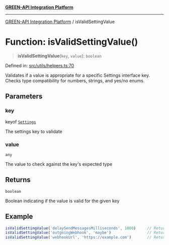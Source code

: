 [**GREEN-API Integration Platform**](../README.md)

***

[GREEN-API Integration Platform](../globals.md) / isValidSettingValue

# Function: isValidSettingValue()

> **isValidSettingValue**(`key`, `value`): `boolean`

Defined in: [src/utils/helpers.ts:70](https://github.com/green-api/greenapi-integration/blob/62a96bf9bfbccb88022bc7b0859de19e8c48289f/src/utils/helpers.ts#L70)

Validates if a value is appropriate for a specific Settings interface key.
Checks type compatibility for numbers, strings, and yes/no enums.

## Parameters

### key

keyof [`Settings`](../interfaces/Settings.md)

The settings key to validate

### value

`any`

The value to check against the key's expected type

## Returns

`boolean`

Boolean indicating if the value is valid for the given key

## Example

```ts
isValidSettingValue('delaySendMessagesMilliseconds', 1000)     // Returns true
isValidSettingValue('outgoingWebhook', 'maybe')                // Returns false
isValidSettingValue('webhookUrl', 'https://example.com')       // Returns true
```
